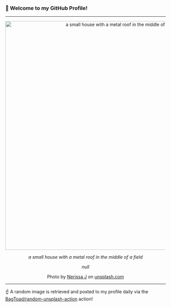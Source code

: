 ### 👋 Welcome to my GitHub Profile!

----

<div align="center">
  <img width="720" src="https://images.unsplash.com/photo-1679984743122-82e0f372e748?crop=entropy&cs=tinysrgb&fit=max&fm=jpg&ixid=M3w1NTI0OTR8MHwxfHJhbmRvbXx8fHx8fHx8fDE3NTMzMzc4MDd8&ixlib=rb-4.1.0&q=80&w=1080" alt="a small house with a metal roof in the middle of a field">
  
  <em>a small house with a metal roof in the middle of a field</em>
  
  <em>null</em>
  
  Photo by [Nerissa J](https://nerissajphotography.com/) on [unsplash.com](https://unsplash.com/)
</div>

----

☝️ A random image is retrieved and posted to my profile daily via the [BagToad/random-unsplash-action](https://github.com/BagToad/random-unsplash-action) action!
